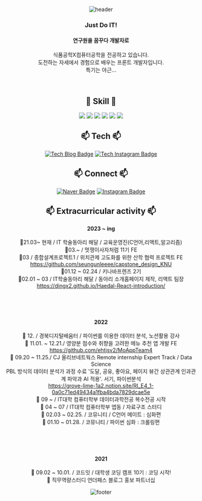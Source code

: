   <div align=center>
  
  ![header](https://capsule-render.vercel.app/api?type=waving&text=Hi%,%20I'm%20DingX2&fontColor=333333&fontSize=40&&color=timeAuto)


  ### Just Do IT!
  #### 연구원을 꿈꾸다 개발자로
  
  식품공학X컴퓨터공학을 전공하고 있습니다. <br/>
  도전하는 자세에서 경험으로 배우는 프론트 개발자입니다. <br/>
  특기는 야근...
  

<br/>

## 📝 Skill 📝
<img src="https://img.shields.io/badge/React-61DAFB?style=for-the-badgestyle=flat-squaret&logo=react&logoColor=white">
<img src="https://img.shields.io/badge/C-A8B9CC?style=for-the-badgestyle=flat-squaret&logo=C&logoColor=white">
<img src="https://img.shields.io/badge/Python-3776AB?style=for-the-badgestyle=flat-squaret&logo=Python&logoColor=white">
<img src="https://img.shields.io/badge/JavaScript-F7DF1E?style=for-the-badgestyle=flat-squaret&logo=JavaScript&logoColor=white">
<img src="https://img.shields.io/badge/HTML5-E34F26?style=for-the-badgestyle=flat-squaret&logo=HTML5&logoColor=white">
<img src="https://img.shields.io/badge/CSS3-1572B6?style=for-the-badgestyle=flat-squaret&logo=CSS3&logoColor=white">


##  📫 Tech 📫
  [![Tech Blog Badge](http://img.shields.io/badge/Tech%20blog-000000?style=for-the-badgestyle=flat-squaret&logo=Tistory&logoColor=white"&link=https://dingx2-story.tistory.com/)](https://dingx2-story.tistory.com/)
  [![Tech Instagram Badge](http://img.shields.io/badge/Tech%20Instagram-E4405F?style=for-the-badgestyle=flat-squaret&logo=Instagram&logoColor=white"&link=https://www.instagram.com/studywith134340/)](https://www.instagram.com/studywith134340/)
 
 
## 📫 Connect 📫
  [![Naver Badge](http://img.shields.io/badge/pourding@naver.com-03C75A?style=for-the-badgestyle=flat-squaret&logo=Naver&logoColor=white"&link=pourding@naver.com/)]()
  [![Instagram Badge](http://img.shields.io/badge/Instagram-E4405F?style=for-the-badgestyle=flat-squaret&logo=Instagram&logoColor=white"&link=https://www.instagram.com/sh._dingx2/)](https://www.instagram.com/sh._dingx2/)

 
## 📫 	Extracurricular activity 📫
<b>2023 ~ ing</b><br/><br/>
🐚21.03~ 현재 / IT 학술동아리 해달 / 교육운영진(C언어,리액트,알고리즘)<br/>
🐚03.~ / 멋쟁이사자처럼 11기 FE<br/>
🐚03 / 종합설계프로젝트1 / 위치관제 고도화를 위한 산학 협력 프로젝트 FE<br/>
<https://github.com/seungunleeee/capstone_design_KNU><br/>
🐚01.12 ~ 02.24 / 키나바프렌즈 2기<br/>
🐚02.01 ~ 03 / IT학술동아리 해달 / 동아리 소개홈페이지 제작, 리액트 팀장<br/>
<https://dingx2.github.io/Haedal-React-introduction/><br/>

<br/><br/><br/>

<b>2022</b><br/><br/>
🐚 12. / 경북디지털배움터 / 파이썬를 이용한 데이터 분석, 노션활용 강사<br/>
🐚 11.01. ~ 12.21./ 영양분 점수와 취향을 고려한 메뉴 추천 앱 개발 FE<br/>
<https://github.com/ehtjsv2/MoAppTeam4><br/>
🐚 09.20 ~ 11.25./ CJ 올리브네트웍스 Remote internship Expert Track / Data Science<br/>
PBL 방식의 데이터 분석가 과정 수료 '도달, 공유, 좋아요, 페이지 뷰간 상관관계 인과관계 파악과 AI 적용'. 서기, 파이썬분석<br/>
<https://grove-lime-1a2.notion.site/RI_E4_1-0a0c71ed49434a1fba4bda7829dcae5e><br/>
🐚 09 ~ / IT대학 컴퓨터학부 데이터과학전공 복수전공 시작<br/>
🐚 04 ~ 07 / IT대학 컴퓨터학부 앱동 / 자료구조 스터디<br/>
🐚 02.03 ~ 02.25. / 코뮤니티 / C언어 메이트 : 심화편<br/>
🐚 01.10 ~ 01.28. / 코뮤니티 / 파이썬 심화 : 크롤링편<br/>

<br/><br/><br/>

<b>2021</b><br/><br/>
🐚 09.02 ~ 10.01. / 코드잇 / 대학생 코딩 캠프 10기 : 코딩 시작!<br/>
🐚 직무역량스터디 언더패스 블로그 홍보 파트너십<br/>


![footer](https://capsule-render.vercel.app/api?section=footer&color=timeAuto)

</div>
